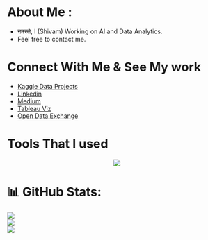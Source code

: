 # About Me :

- नमस्ते, I (Shivam) Working on AI and  Data Analytics.
- Feel free to contact me.
  
# Connect With Me & See My work
- [Kaggle Data Projects](https://www.kaggle.com/mauryansshivam/Home)
- [Linkedin](https://www.linkedin.com/in/mauryansshivam/)
- [Medium](https://medium.com/@shivammaurya945093)
- [Tableau Viz](https://public.tableau.com/app/profile/shivam.maurya.tableau)
- [Open Data Exchange](https://opendata.stackexchange.com/users/33502/shivam-maurya-1729)
# Tools That I used
<p align="center">
<img src="https://skillicons.dev/icons?i=git,py,html,css,js,vscode,bootstrap,github,mysql,stackoverflow" />
</p>

# 📊 GitHub Stats:
![](https://github-readme-stats.vercel.app/api?username=shivam-maurya-git&theme=dark&hide_border=false&include_all_commits=false&count_private=false)<br/>
![](https://github-readme-streak-stats.herokuapp.com/?user=shivam-maurya-git&theme=dark&hide_border=false)<br/>
![](https://github-readme-stats.vercel.app/api/top-langs/?username=shivam-maurya-git&theme=dark&hide_border=false&include_all_commits=false&count_private=false&layout=compact)


